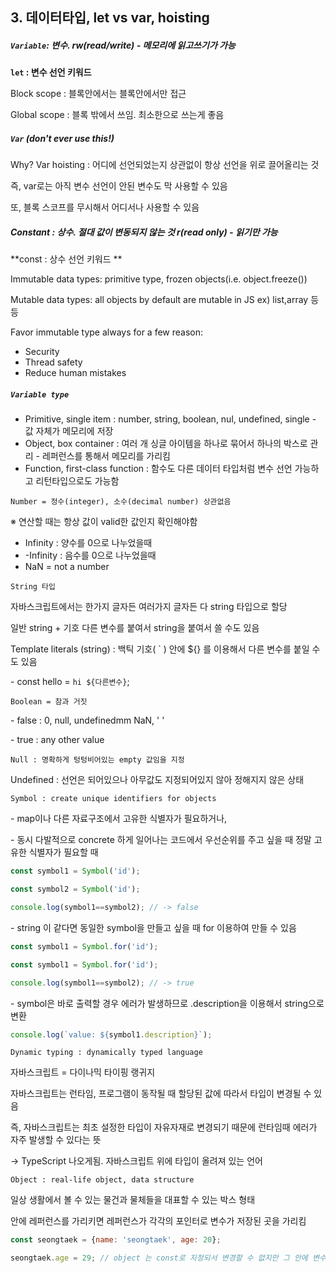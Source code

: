 ## 3. 데이터타입, let vs var, hoisting



##### `Variable`: 변수. rw(read/write) - 메모리에 읽고쓰기가 가능

**`let` : 변수 선언 키워드**

Block scope : 블록안에서는 블록안에서만 접근

Global scope : 블록 밖에서 쓰임. 최소한으로 쓰는게 좋음

 

##### `Var` (don't ever use this!)

Why? Var hoisting : 어디에 선언되었는지 상관없이 항상 선언을 위로 끌어올리는 것

즉, var로는 아직 변수 선언이 안된 변수도 막 사용할 수 있음

또, 블록 스코프를 무시해서 어디서나 사용할 수 있음

 

##### Constant : 상수. 절대 값이 변동되지 않는 것 r(read only) - 읽기만 가능

**const : 상수 선언 키워드 **

Immutable data types: primitive type, frozen objects(i.e. object.freeze())

Mutable data types: all objects by default are mutable in JS ex) list,array 등등

Favor immutable type always for a few reason:

- Security
- Thread safety
- Reduce human mistakes

 

##### `Variable type`

- Primitive, single item : number, string, boolean, nul, undefined, single - 값 자체가 메모리에 저장
- Object, box container : 여러 개 싱글 아이템을 하나로 묶어서 하나의 박스로 관리 - 레퍼런스를 통해서 메모리를 가리킴
- Function, first-class function : 함수도 다른 데이터 타입처럼 변수 선언 가능하고 리턴타입으로도 가능함

 

`Number = 정수(integer), 소수(decimal number) 상관없음`

※ 연산할 때는 항상 값이 valid한 값인지 확인해야함

- Infinity :     양수를 0으로 나누었을때
- -Infinity     : 음수를 0으로 나누었을때
- NaN = not a number

 

`String 타입`

자바스크립트에서는 한가지 글자든 여러가지 글자든 다 string 타입으로 할당

일반 string + 기호 다른 변수를 붙여서 string을 붙여서 쓸 수도 있음

Template literals (string) : 백틱 기호( ` ) 안에 ${} 를 이용해서 다른 변수를 붙일 수도 있음

 \- const hello = `hi ${다른변수}`;

 

`Boolean = 참과 거짓`

 \- false : 0, null, undefinedmm NaN, ' '

 \- true : any other value

 

`Null : 명확하게 텅텅비어있는 empty 값임을 지정`

Undefined : 선언은 되어있으나 아무값도 지정되어있지 않아 정해지지 않은 상태

 

`Symbol : create unique identifiers for objects`

 \- map이나 다른 자료구조에서 고유한 식별자가 필요하거나,

 \- 동시 다발적으로 concrete 하게 일어나는 코드에서 우선순위를 주고 싶을 때 정말 고유한 식별자가 필요할 때

```js
const symbol1 = Symbol('id');

const symbol2 = Symbol('id');

console.log(symbol1==symbol2); // -> false
```



 \- string 이 같다면 동일한 symbol을 만들고 싶을 때 for 이용하여 만들 수 있음

```js
const symbol1 = Symbol.for('id');

const symbol1 = Symbol.for('id');

console.log(symbol1==symbol2); // -> true
```



 \- symbol은 바로 출력할 경우 에러가 발생하므로 .description을 이용해서 string으로 변환

```js
console.log(`value: ${symbol1.description}`);
```

 

`Dynamic typing : dynamically typed language`

자바스크립트 = 다이나믹 타이핑 랭귀지

자바스크립트는 런타임, 프로그램이 동작될 때 할당된 값에 따라서 타입이 변경될 수 있음

즉, 자바스크립트는 최초 설정한 타입이 자유자재로 변경되기 때문에 런타임때 에러가 자주 발생할 수 있다는 뜻

-> TypeScript 나오게됨. 자바스크립트 위에 타입이 올려져 있는 언어

 

`Object : real-life object, data structure`

일상 생활에서 볼 수 있는 물건과 물체들을 대표할 수 있는 박스 형태

안에 레퍼런스를 가리키면 레퍼런스가 각각의 포인터로 변수가 저장된 곳을 가리킴

```js
const seongtaek = {name: 'seongtaek', age: 20};

seongtaek.age = 29; // object 는 const로 지정되서 변경할 수 없지만 그 안에 변수는 변경 가능
```

